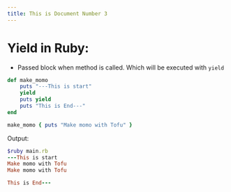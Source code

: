 ```yaml
---
title: This is Document Number 3
---
```


# Yield in Ruby:

- Passed block when method is called. Which will be executed with `yield`

```ruby
def make_momo
    puts "---This is start"
    yield
    puts yield
    puts "This is End---"
end

make_momo { puts "Make momo with Tofu" }
```

Output:

```ruby
$ruby main.rb
---This is start
Make momo with Tofu
Make momo with Tofu

This is End---
```